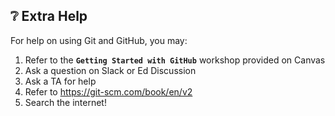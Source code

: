 ## ❔ Extra Help

For help on using Git and GitHub, you may:
1. Refer to the **`Getting Started with GitHub`** workshop provided on Canvas
2. Ask a question on Slack or Ed Discussion
3. Ask a TA for help
4. Refer to https://git-scm.com/book/en/v2
5. Search the internet!